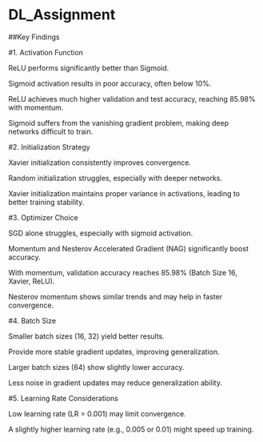 # DL_Assignment

##Key Findings

#1. Activation Function

ReLU performs significantly better than Sigmoid.

Sigmoid activation results in poor accuracy, often below 10%.

ReLU achieves much higher validation and test accuracy, reaching 85.98% with momentum.

Sigmoid suffers from the vanishing gradient problem, making deep networks difficult to train.

#2. Initialization Strategy

Xavier initialization consistently improves convergence.

Random initialization struggles, especially with deeper networks.

Xavier initialization maintains proper variance in activations, leading to better training stability.

#3. Optimizer Choice

SGD alone struggles, especially with sigmoid activation.

Momentum and Nesterov Accelerated Gradient (NAG) significantly boost accuracy.

With momentum, validation accuracy reaches 85.98% (Batch Size 16, Xavier, ReLU).

Nesterov momentum shows similar trends and may help in faster convergence.

#4. Batch Size

Smaller batch sizes (16, 32) yield better results.

Provide more stable gradient updates, improving generalization.

Larger batch sizes (64) show slightly lower accuracy.

Less noise in gradient updates may reduce generalization ability.

#5. Learning Rate Considerations

Low learning rate (LR = 0.001) may limit convergence.

A slightly higher learning rate (e.g., 0.005 or 0.01) might speed up training.
